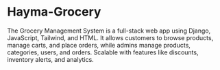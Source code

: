# Hayma-Grocery
The Grocery Management System is a full-stack web app using Django, JavaScript, Tailwind, and HTML. It allows customers to browse products, manage carts, and place orders, while admins manage products, categories, users, and orders. Scalable with features like discounts, inventory alerts, and analytics.

